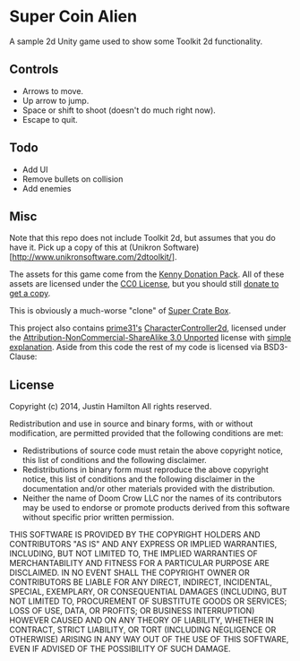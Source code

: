 Super Coin Alien
================

A sample 2d Unity game used to show some Toolkit 2d functionality.

Controls
---------
* Arrows to move.
* Up arrow to jump.
* Space or shift to shoot (doesn't do much right now).
* Escape to quit.

Todo
-----
* Add UI
* Remove bullets on collision
* Add enemies

Misc
-----
Note that this repo does not include Toolkit 2d, but assumes that you do have
it. Pick up a copy of this at (Unikron Software)[http://www.unikronsoftware.com/2dtoolkit/].

The assets for this game come from the [Kenny Donation Pack](http://kenney.itch.io/kenney-donation). All of these assets are licensed under the [CC0 License](https://creativecommons.org/publicdomain/zero/1.0/), but you should still [donate to get a copy](http://kenney.itch.io/kenney-donation).

This is obviously a much-worse "clone" of [Super Crate Box](http://www.supercratebox.com/).

This project also contains [prime31's](https://prime31.com/) [CharacterController2d](https://github.com/prime31/CharacterController2D), licensed under the [Attribution-NonCommercial-ShareAlike 3.0 Unported](http://creativecommons.org/licenses/by-nc-sa/3.0/legalcode) license with [simple explanation](http://creativecommons.org/licenses/by-nc-sa/3.0/deed.en_US). Aside from this code the rest of my code is licensed via BSD3-Clause:

License
--------
Copyright (c) 2014, Justin Hamilton 
All rights reserved. 

Redistribution and use in source and binary forms, with or without 
modification, are permitted provided that the following conditions are met: 

 * Redistributions of source code must retain the above copyright notice, 
   this list of conditions and the following disclaimer. 
 * Redistributions in binary form must reproduce the above copyright 
   notice, this list of conditions and the following disclaimer in the 
   documentation and/or other materials provided with the distribution. 
 * Neither the name of Doom Crow LLC nor the names of its contributors may 
   be used to endorse or promote products derived from this software 
   without specific prior written permission. 

THIS SOFTWARE IS PROVIDED BY THE COPYRIGHT HOLDERS AND CONTRIBUTORS "AS IS" 
AND ANY EXPRESS OR IMPLIED WARRANTIES, INCLUDING, BUT NOT LIMITED TO, THE 
IMPLIED WARRANTIES OF MERCHANTABILITY AND FITNESS FOR A PARTICULAR PURPOSE 
ARE DISCLAIMED. IN NO EVENT SHALL THE COPYRIGHT OWNER OR CONTRIBUTORS BE 
LIABLE FOR ANY DIRECT, INDIRECT, INCIDENTAL, SPECIAL, EXEMPLARY, OR 
CONSEQUENTIAL DAMAGES (INCLUDING, BUT NOT LIMITED TO, PROCUREMENT OF 
SUBSTITUTE GOODS OR SERVICES; LOSS OF USE, DATA, OR PROFITS; OR BUSINESS 
INTERRUPTION) HOWEVER CAUSED AND ON ANY THEORY OF LIABILITY, WHETHER IN 
CONTRACT, STRICT LIABILITY, OR TORT (INCLUDING NEGLIGENCE OR OTHERWISE) 
ARISING IN ANY WAY OUT OF THE USE OF THIS SOFTWARE, EVEN IF ADVISED OF THE 
POSSIBILITY OF SUCH DAMAGE.

